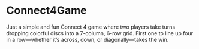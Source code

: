 # Connect4Game
Just a simple and fun Connect 4 game where two players take turns dropping colorful discs into a 7-column, 6-row grid. First one to line up four in a row—whether it’s across, down, or diagonally—takes the win.
